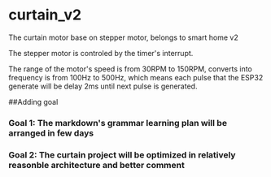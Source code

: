 # curtain_v2
The curtain motor base on stepper motor, belongs to smart home v2

The stepper motor is controled by the timer's interrupt. 

The range of the motor's speed is from 30RPM to 150RPM, converts into frequency is from 100Hz to 500Hz, which means each pulse that the ESP32 generate will be delay 2ms until next pulse is generated.


##Adding goal
### Goal 1: The markdown's grammar learning plan will be arranged in few days
### Goal 2: The curtain project will be optimized in relatively reasonble architecture and better comment